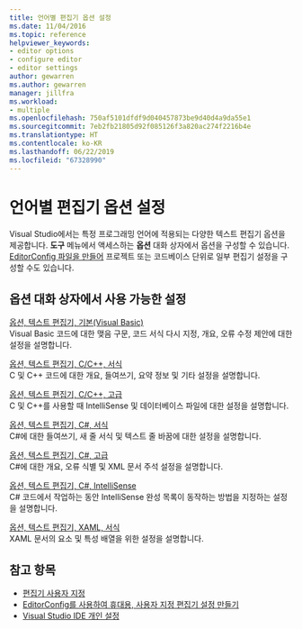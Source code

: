 ```yaml
---
title: 언어별 편집기 옵션 설정
ms.date: 11/04/2016
ms.topic: reference
helpviewer_keywords:
- editor options
- configure editor
- editor settings
author: gewarren
ms.author: gewarren
manager: jillfra
ms.workload:
- multiple
ms.openlocfilehash: 750af5101dfdf9d040457873be9d40d4a9da55e1
ms.sourcegitcommit: 7eb2fb21805d92f085126f3a820ac274f2216b4e
ms.translationtype: HT
ms.contentlocale: ko-KR
ms.lasthandoff: 06/22/2019
ms.locfileid: "67328990"
---
```

# <a name="set-language-specific-editor-options"></a>언어별 편집기 옵션 설정

Visual Studio에서는 특정 프로그래밍 언어에 적용되는 다양한 텍스트 편집기 옵션을 제공합니다. **도구** 메뉴에서 액세스하는 **옵션** 대화 상자에서 옵션을 구성할 수 있습니다. [EditorConfig 파일을 만들어](../../ide/create-portable-custom-editor-options.md) 프로젝트 또는 코드베이스 단위로 일부 편집기 설정을 구성할 수도 있습니다.

## <a name="settings-available-in-the-options-dialog-box"></a>옵션 대화 상자에서 사용 가능한 설정

[옵션, 텍스트 편집기, 기본(Visual Basic)](../../ide/reference/options-text-editor-basic-visual-basic.md)\
Visual Basic 코드에 대한 맺음 구문, 코드 서식 다시 지정, 개요, 오류 수정 제안에 대한 설정을 설명합니다.

[옵션, 텍스트 편집기, C/C++, 서식](../../ide/reference/options-text-editor-c-cpp-formatting.md)\
C 및 C++ 코드에 대한 개요, 들여쓰기, 요약 정보 및 기타 설정을 설명합니다.

[옵션, 텍스트 편집기, C/C++, 고급](../../ide/reference/options-text-editor-c-cpp-advanced.md)\
C 및 C++를 사용할 때 IntelliSense 및 데이터베이스 파일에 대한 설정을 설명합니다.

[옵션, 텍스트 편집기, C#, 서식](../../ide/reference/options-text-editor-csharp-formatting.md)\
C#에 대한 들여쓰기, 새 줄 서식 및 텍스트 줄 바꿈에 대한 설정을 설명합니다.

[옵션, 텍스트 편집기, C#, 고급](../../ide/reference/options-text-editor-csharp-advanced.md)\
C#에 대한 개요, 오류 식별 및 XML 문서 주석 설정을 설명합니다.

[옵션, 텍스트 편집기, C#, IntelliSense](../../ide/reference/options-text-editor-csharp-intellisense.md)\
C# 코드에서 작업하는 동안 IntelliSense 완성 목록이 동작하는 방법을 지정하는 설정을 설명합니다.

[옵션, 텍스트 편집기, XAML, 서식](../../ide/reference/options-text-editor-xaml-formatting.md)\
XAML 문서의 요소 및 특성 배열을 위한 설정을 설명합니다.

## <a name="see-also"></a>참고 항목

- [편집기 사용자 지정](../how-to-change-text-case-in-the-editor.md)
- [EditorConfig를 사용하여 휴대용, 사용자 지정 편집기 설정 만들기](../../ide/create-portable-custom-editor-options.md)
- [Visual Studio IDE 개인 설정](../../ide/personalizing-the-visual-studio-ide.md)